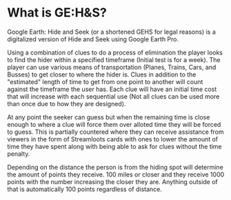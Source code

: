 # What is GE:H&S?


Google Earth: Hide and Seek (or a shortened GEHS for legal reasons) is a digitalized version of Hide and Seek using Google Earth Pro.

Using a combination of clues to do a process of elimination the player looks to find the hider within a specified timeframe (Initial test is for a week). The player can use various means of transportation (Planes, Trains, Cars, and Busses) to get closer to where the hider is. Clues in addition to the "estimated" length of time to get from one point to another will count against the timeframe the user has. Each clue will have an initial time cost that will increase with each sequential use (Not all clues can be used more than once due to how they are designed).

At any point the seeker can guess but when the remaining time is close enough to where a clue will force them over alloted time they will be forced to guess. This is partially countered where they can receive assistance from viewers in the form of Streamloots cards with ones to lower the amount of time they have spent along with being able to ask for clues without the time penalty.

Depending on the distance the person is from the hiding spot will determine the amount of points they receive. 100 miles or closer and they receive 1000 points with the number increasing the closer they are. Anything outside of that is automatically 100 points regardless of distance.